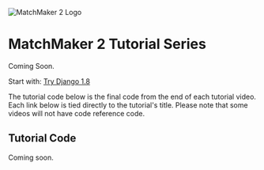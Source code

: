 ![MatchMaker 2 Logo](https://cfe-static.s3.amazonaws.com/media/matchmaker-2/images/matchmaker-2.png)

MatchMaker 2 Tutorial Series
=========

Coming Soon.


Start with:  [Try Django 1.8](https://www.youtube.com/playlist?list=PLEsfXFp6DpzRcd-q4vR5qAgOZUuz8041S) 


The tutorial code below is the final code from the end of each tutorial video. Each link below is tied directly to the tutorial's title. Please note that some videos will not have code reference code.

## Tutorial Code
Coming soon.
[](../../tree/)



